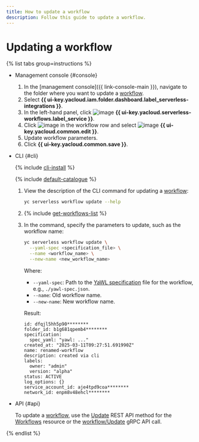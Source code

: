 ```yaml
---
title: How to update a workflow
description: Follow this guide to update a workflow.
---
```


# Updating a workflow

{% list tabs group=instructions %}

- Management console {#console}

  1. In the [management console]({{ link-console-main }}), navigate to the folder where you want to update a [workflow](../../../concepts/workflows/workflow.md).
  1. Select **{{ ui-key.yacloud.iam.folder.dashboard.label_serverless-integrations }}**.
  1. In the left-hand panel, click ![image](../../../../_assets/console-icons/graph-node.svg) **{{ ui-key.yacloud.serverless-workflows.label_service }}**.
  1. Click ![image](../../../../_assets/console-icons/ellipsis.svg) in the workflow row and select ![image](../../../../_assets/console-icons/pencil.svg) **{{ ui-key.yacloud.common.edit }}**.
  1. Update workflow parameters.
  1. Click **{{ ui-key.yacloud.common.save }}**.

- CLI {#cli}

  {% include [cli-install](../../../../_includes/cli-install.md) %}

  {% include [default-catalogue](../../../../_includes/default-catalogue.md) %}

  1. View the description of the CLI command for updating a [workflow](../../../concepts/workflows/workflow.md):

      ```bash
      yc serverless workflow update --help
      ```

  1. {% include [get-workflows-list](../../../../_includes/serverless-integrations/get-workflows-list.md) %}
  1. In the command, specify the parameters to update, such as the workflow name:

      ```bash
      yc serverless workflow update \
        --yaml-spec <specification_file> \
        --name <workflow_name> \
        --new-name <new_workflow_name>
      ```

      Where:

      * `--yaml-spec`: Path to the [YaWL specification](../../../concepts/workflows/yawl/index.md) file for the workflow, e.g., `./yawl-spec.json`.
      * `--name`: Old workflow name.
      * `--new-name`: New workflow name.

      Result:

      ```text
      id: dfqjl5hh5p90********
      folder_id: b1g681qpemb4********
      specification:
        spec_yaml: "yawl: ..."
      created_at: "2025-03-11T09:27:51.691990Z"
      name: renamed-workflow
      description: created via cli
      labels:
        owner: "admin"
        version: "alpha"
      status: ACTIVE
      log_options: {}
      service_account_id: aje4tpd9coa********
      network_id: enpm8v48ehcl********
      ```

- API {#api}

  To update a [workflow](../../../concepts/workflows/workflow.md), use the [Update](../../../../serverless-integrations/workflows/api-ref/Workflow/update.md) REST API method for the [Workflows](../../../../serverless-integrations/workflows/api-ref/Workflow/index.md) resource or the [workflow/Update](../../../../serverless-integrations/workflows/api-ref/grpc/Workflow/update.md) gRPC API call.

{% endlist %}